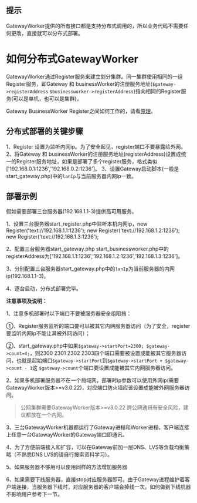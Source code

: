## 提示
GatewayWorker提供的所有接口都是支持分布式调用的，所以业务代码不需要任何更改，直接就可以分布式部署。

# 如何分布式GatewayWorker
GatewayWorker通过Register服务来建立划分集群。同一集群使用相同的一组Register服务，即Gateway 和 businessWorker的注册服务地址(```$gateway->registerAddress``` ```$businessworker->registerAddress```)指向相同的Register服务(可以是单机，也可以是集群)。

Gateway BusinessWorker Register之间如何工作的，请看[原理](principle.md)。

## 分布式部署的关键步骤

 1、Register 设置为监听内网ip。为了安全起见，register端口不要暴露给外网。
 2、将Gateway 和 businessWorker的注册服务地址(registerAddress)设置成统一的Register服务地址，如果是部署了多个register服务，格式类似['192.168.0.1:1236','192.168.0.2:1236']。
 3、设置Gateway启动脚本(一般是start_gateway.php)中的```lanIp```与当前服务器内网ip一致。

## 部署示例
假如需要部署三台服务器(192.168.1.1-3)提供高可用服务。

1、设置三台服务器start_register.php中监听本机内网ip，new Register('text://192.168.1.1:1236'); new Register('text://192.168.1.2:1236'); new Register('text://192.168.1.3:1236');

2、配置三台服务器start_gateway.php start_businessworker.php中的registerAddress为['192.168.1.1:1236','192.168.1.2:1236','192.168.1.3:1236']。

3、分别配置三台服务器start_gateway.php中的```lanIp```为当前服务器的内网ip(192.168.1.1-3)。

4、逐台启动，分布式部署完毕。

**注意事项及说明：**

1、注意多机部署时以下端口不要被服务器安全组阻挡：

①、Register服务监听的端口要可以被其它内网服务器访问（为了安全，register要监听内网ip不能让其被外网访问）；

②、start_gateway.php中如果```$gateway->startPort=2300; $gateway->count=4;```，则2300 2301 2302 2303四个端口需要被设置成能被其它服务器访问，也就是起始端口```$gateway->startPort```到```$gateway->startPort + $gateway->count - 1```这 ```$gateway->count```个端口要设置成能被其它内网服务器访问。

2、如果多机部署服务器不在一个局域网，部署时ip参数可以使用外网ip(需要GatewayWorker版本>=v3.0.22)，对应端口防火墙应该设置成能被外网服务器访问。

> 公网集群需要GatewayWorker版本>=v3.0.22
> 跨公网通讯有安全风险，建议都放在一个内网。

3、三台GatewayWorker机器都运行了Gateway进程和Worker进程，客户端连接上任意一台GatewayWorker的Gateway端口即通讯。

4、为了方便前端接入和扩容，可以在Gateway前加一层DNS、LVS等负载均衡策略（不熟悉DNS LVS的请自行搜索资料学习）。

5、如果服务器不够用可以使用同样的方法增加服务器

6、如果需要下线服务器，直接stop对应服务器即可。由于Gateway进程维护着客户端连接，当服务器下线时，对应服务器的客户端会掉线一次。如何做到下线机器不影响用户参考下一节。


